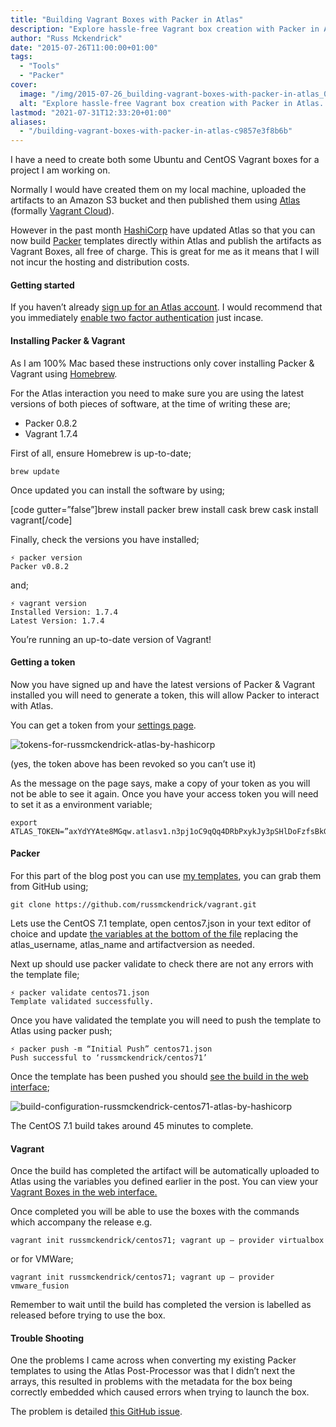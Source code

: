 ```yaml
---
title: "Building Vagrant Boxes with Packer in Atlas"
description: "Explore hassle-free Vagrant box creation with Packer in Atlas. Harness the power of seamless integration for efficient box building and management."
author: "Russ Mckendrick"
date: "2015-07-26T11:00:00+01:00"
tags:
  - "Tools"
  - "Packer"
cover:
  image: "/img/2015-07-26_building-vagrant-boxes-with-packer-in-atlas_0.png"
  alt: "Explore hassle-free Vagrant box creation with Packer in Atlas. Harness the power of seamless integration for efficient box building and management."
lastmod: "2021-07-31T12:33:20+01:00"
aliases:
  - "/building-vagrant-boxes-with-packer-in-atlas-c9857e3f8b6b"
---
```


I have a need to create both some Ubuntu and CentOS Vagrant boxes for a project I am working on.

Normally I would have created them on my local machine, uploaded the artifacts to an Amazon S3 bucket and then published them using [Atlas](https://atlas.hashicorp.com "Atlas website") (formally [Vagrant Cloud](https://atlas.hashicorp.com/boxes/search?utm_source=vagrantcloud.com&vagrantcloud=1)).

However in the past month [HashiCorp](https://hashicorp.com "HashiCorp site") have updated Atlas so that you can now build [Packer](https://packer.io "Packer") templates directly within Atlas and publish the artifacts as Vagrant Boxes, all free of charge. This is great for me as it means that I will not incur the hosting and distribution costs.

#### Getting started

If you haven’t already [sign up for an Atlas account](https://atlas.hashicorp.com/account/new). I would recommend that you immediately [enable two factor authentication](https://atlas.hashicorp.com/settings/security) just incase.

#### Installing Packer & Vagrant

As I am 100% Mac based these instructions only cover installing Packer & Vagrant using [Homebrew](https://brew.sh/).

For the Atlas interaction you need to make sure you are using the latest versions of both pieces of software, at the time of writing these are;

- Packer 0.8.2
- Vagrant 1.7.4

First of all, ensure Homebrew is up-to-date;

```
brew update
```

Once updated you can install the software by using;

[code gutter=”false”]brew install packer
brew install cask
brew cask install vagrant[/code]

Finally, check the versions you have installed;

```
⚡ packer version
Packer v0.8.2
```

and;

```
⚡ vagrant version
Installed Version: 1.7.4
Latest Version: 1.7.4
```

You’re running an up-to-date version of Vagrant!

#### Getting a token

Now you have signed up and have the latest versions of Packer & Vagrant installed you will need to generate a token, this will allow Packer to interact with Atlas.

You can get a token from your [settings page](https://atlas.hashicorp.com/settings/tokens).

![tokens-for-russmckendrick-atlas-by-hashicorp](/img/2015-07-26_building-vagrant-boxes-with-packer-in-atlas_1.png)

(yes, the token above has been revoked so you can’t use it)

As the message on the page says, make a copy of your token as you will not be able to see it again. Once you have your access token you will need to set it as a environment variable;

```
export ATLAS_TOKEN=”axYdYYAte8MGqw.atlasv1.n3pj1oC9qQq4DRbPxykJy3pSHlDoFzfsBkGTrEqq3WWZarX8tuaHjr1gkdenRAazdLo”
```

#### Packer

For this part of the blog post you can use [my templates](https://github.com/russmckendrick/vagrant/), you can grab them from GitHub using;

```
git clone https://github.com/russmckendrick/vagrant.git
```

Lets use the CentOS 7.1 template, open centos7.json in your text editor of choice and update [the variables at the bottom of the file](https://github.com/russmckendrick/vagrant/blob/master/centos71.json#L111-L116) replacing the atlas_username, atlas_name and artifactversion as needed.

Next up should use packer validate to check there are not any errors with the template file;

```
⚡ packer validate centos71.json
Template validated successfully.
```

Once you have validated the template you will need to push the template to Atlas using packer push;

```
⚡ packer push -m “Initial Push” centos71.json
Push successful to ‘russmckendrick/centos71’
```

Once the template has been pushed you should [see the build in the web interface](https://atlas.hashicorp.com/builds);

![build-configuration-russmckendrick-centos71-atlas-by-hashicorp](/img/2015-07-26_building-vagrant-boxes-with-packer-in-atlas_2.png)

The CentOS 7.1 build takes around 45 minutes to complete.

#### Vagrant

Once the build has completed the artifact will be automatically uploaded to Atlas using the variables you defined earlier in the post. You can view your [Vagrant Boxes in the web interface.](https://atlas.hashicorp.com/vagrant)

Once completed you will be able to use the boxes with the commands which accompany the release e.g.

```
vagrant init russmckendrick/centos71; vagrant up — provider virtualbox
```

or for VMWare;

```
vagrant init russmckendrick/centos71; vagrant up — provider vmware_fusion
```

Remember to wait until the build has completed the version is labelled as released before trying to use the box.

#### Trouble Shooting

One the problems I came across when converting my existing Packer templates to using the Atlas Post-Processor was that I didn’t next the arrays, this resulted in problems with the metadata for the box being correctly embedded which caused errors when trying to launch the box.

The problem is detailed [this GitHub issue](https://github.com/mitchellh/packer/issues/2090).
